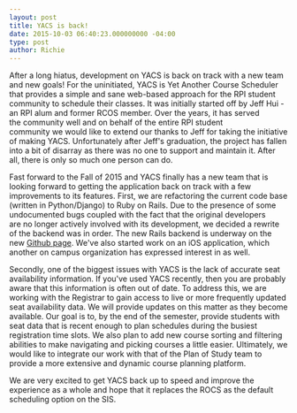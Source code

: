 ```yaml
---
layout: post
title: YACS is back!
date: 2015-10-03 06:40:23.000000000 -04:00
type: post
author: Richie
---
```


After a long hiatus, development on YACS is back on track with a new team and new goals! For the uninitiated, YACS is Yet Another Course Scheduler that provides a simple and sane web-based approach for the RPI student community to schedule their classes. It was initially started off by Jeff Hui - an RPI alum and former RCOS member. Over the years, it has served the community well and on behalf of the entire RPI student community we would like to extend our thanks to Jeff for taking the initiative of making YACS. Unfortunately after Jeff's graduation, the project has fallen into a bit of disarray as there was no one to support and maintain it. After all, there is only so much one person can do.

Fast forward to the Fall of 2015 and YACS finally has a new team that is looking forward to getting the application back on track with a few improvements to its features. First, we are refactoring the current code base (written in Python/Django) to Ruby on Rails. Due to the presence of some undocumented bugs coupled with the fact that the original developers are no longer actively involved with its development, we decided a rewrite of the backend was in order. The new Rails backend is underway on the new [Github page](https://github.com/aosdict/yacs). We've also started work on an iOS application, which another on campus organization has expressed interest in as well.

Secondly, one of the biggest issues with YACS is the lack of accurate seat availability information. If you've used YACS recently, then you are probably aware that this information is often out of date. To address this, we are working with the Registrar to gain access to live or more frequently updated seat availability data. We will provide updates on this matter as they become available. Our goal is to, by the end of the semester, provide students with seat data that is recent enough to plan schedules during the busiest registration time slots. We also plan to add new course sorting and filtering abilities to make navigating and picking courses a little easier. Ultimately, we would like to integrate our work with that of the Plan of Study team to provide a more extensive and dynamic course planning platform.

We are very excited to get YACS back up to speed and improve the experience as a whole and hope that it replaces the ROCS as the default scheduling option on the SIS.
